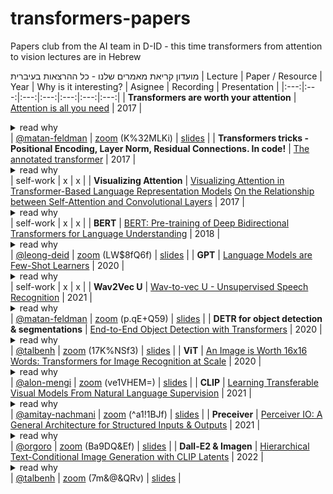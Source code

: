 # transformers-papers
Papers club from the AI team in D-ID  - this time transformers from attention to vision lectures are in Hebrew

מועדון קריאת מאמרים שלנו - כל ההרצאות בעיברית
| Lecture | Paper / Resource | Year | Why is it interesting? | Asignee | Recording | Presentation |
|:---:|:---:|:---:|:---:|:---:|:---:|:---:|
| **Transformers are worth your attention** | [Attention is all you need](https://arxiv.org/abs/1706.03762) | 2017 | <details><summary>read why</summary>The paper that started it all, introduction to the basic concept & comparison to previous methods like RNN. The transformer here has both encoder & decoder layers creating a seq2seq model</details> | [@matan-feldman](https://github.com/matan-feldman) | [zoom](https://us02web.zoom.us/rec/share/kZvYM3MCuiYUSMEvmhizJe2qMYgcDXoauCzRIVc-6wAb1-D1voWsHykIXoYQoum0._4_HD8RGKeb2KX-O) (K%32MLKi) | [slides](https://docs.google.com/presentation/d/1Qwbj3V7-GAnEJnsAHBFS4AG_k6bVQsP41VcaZObz1Kw/edit#slide=id.g1157f5f83be_0_279) |
| **Transformers tricks -  Positional Encoding, Layer Norm, Residual Connections. In code!** | [The annotated transformer](https://nlp.seas.harvard.edu/2018/04/03/attention.html) | 2017 | <details><summary>read why</summary>Going into depth into the various tricks used to make transformers work. Implementing a trnasformer without them would lead to poor results</details> | self-work | x | x |
| **Visualizing Attention** | [Visualizing Attention in Transformer-Based Language Representation Models](https://arxiv.org/abs/1904.02679) [On the Relationship between Self-Attention and Convolutional Layers](https://github.com/epfml/attention-cnn)  | 2017 | <details><summary>read why</summary>Attention is useful for explainability too, we can see what the network is using for the task. In this lecture we will exammine visualizations of this in NLP & vision</details> | self-work | x | x |
| **BERT** | [BERT: Pre-training of Deep Bidirectional Transformers for Language Understanding](https://arxiv.org/abs/1810.04805) | 2018 | <details><summary>read why</summary>This model from Google used only encoders & achived state of the art on many NLP tasks</details> | [@leong-deid](https://github.com/leong-deid) | [zoom](https://us02web.zoom.us/rec/share/e5v6NUg-7YyWwlZh9ah471sk7himZNBJCt6UpnGLVJaTkc03ETQMtu7rwelO6yAw.767Kzjh9RGmNormj) (LW$8fQ6f) | [slides](https://docs.google.com/presentation/d/1Nw72FAjAzCBc7pM4Je-KVZ5GBHnpMJBMbXm3S7BPf64/edit?usp=sharing) |
| **GPT** | [Language Models are Few-Shot Learners](https://arxiv.org/abs/2005.14165) | 2020 | <details><summary>read why</summary>This model from OpenAI used only decoders & achived state of the art text generation. Its authors first didn't release it becuase they said it is too dangerous. It is now the backbone of Github Co-Pilot</details> | self-work | x | x |
| **Wav2Vec U** | [Wav-to-vec U - Unsupervised Speech Recognition](https://ai.facebook.com/blog/wav2vec-unsupervised-speech-recognition-without-supervision/) | 2021 | <details><summary>read why</summary>this unsupervised model from Facebook, is able to learn language representations. we use the supervised version in our A2K input</details> | [@matan-feldman](https://github.com/matan-feldman) | [zoom](https://us02web.zoom.us/rec/share/Dk9cf7-iXgCv13_FEBSSYMDc1ZWeEbaVAtLERa9-UPVAZjKKttn-6Rx9I-0G2Jj3.iXL0WXaHG4HIof5o) (p.qE+Q59) | [slides](https://docs.google.com/presentation/u/0/d/1Zn2JETCpCcNDsSLsrMlVgsf8fNDJ35s50ymOzAA1d8U/edit) |
| **DETR for object detection & segmentations** | [End-to-End Object Detection with Transformers](https://arxiv.org/abs/2005.12872) | 2020 | <details><summary>read why</summary>Taking transformers even further to other CV tasks in this paper the autors from FacebookAI combine CNN with transformers to reduce some of the human prio needed in designing object detection & segmentation models</details> | [@talbenh](https://github.com/talbenh) | [zoom](https://us02web.zoom.us/rec/share/2EJyfh4SdomCLkHxBPFskQYZ1jKeX0gCvK5Fkqc2EgcYzseOVIlsIXKVSMwlZHSW.Q9fdGBPkOnA-39pi) (17K%NSf3) | [slides](https://docs.google.com/presentation/u/0/d/15MM4QR1-XTs--W3TZUPwE1gy3-dkqq_27gfAY-G0b8o/edit) |
| **ViT** | [An Image is Worth 16x16 Words: Transformers for Image Recognition at Scale](https://arxiv.org/abs/2010.11929) | 2020 | <details><summary>read why</summary>Treats the image as a sentence of 16x16 patches words. The model acheives SoTA in classiciation tasks with significant less compute. with supervision from large scale images datasets</details> | [@alon-mengi](https://github.com/alon-mengi) | [zoom](https://us02web.zoom.us/rec/share/bEbm9wFxv_Srgf8WXJ3W9g-8_Wp3HFns8sataa9vj8Yn1D1OMfkXdRpSwR137W8F.v1gKK36WE8mYaRqM) (ve1VHEM=) | [slides](https://docs.google.com/presentation/u/0/d/1el_a1OJ2RMkiIvSS8FlvUp2B8Z-xhpqEiQN1_ZOFGfE/edit) |
| **CLIP** | [Learning Transferable Visual Models From Natural Language Supervision](https://openai.com/blog/clip/) | 2021 | <details><summary>read why</summary>OpenAI model that learns two encoders from images &text & via contrastive learning achive SoTA result on image classification while increasing dramatically the robustness over previous methods. Using internet scraped data instead of expesive annotated datasets.</details> | [@amitay-nachmani](https://github.com/amitay-nachmani) | [zoom](https://us02web.zoom.us/rec/share/6w64udHDc0hg91pTn2vFjSTpZ18AcvGOx2dtXMsltGSr7hOaIE5PWkg1Pj72BDFM.io0ww9YZ8YO_Lk9z) (^a1!1BJf) | [slides](https://docs.google.com/presentation/d/1i7TwJ-2NgP3GEYEF8mWYP4kksdFqVNXdBBHo2RdraCw/edit?usp=sharing) |
| **Preceiver** | [Perceiver IO: A General Architecture for Structured Inputs & Outputs](https://arxiv.org/abs/2107.14795) | 2021 | <details><summary>read why</summary>Preceivers models use cross-attention & learned latent dictionaries to work on many modalities by reducing the self attention complexity. The authors demostrate that the model produces baseline results on many tasks</details> | [@orgoro](https://github.com/orgoro) | [zoom](https://us02web.zoom.us/rec/share/hzf27YYtJoTlgiGaCqoJwdC7yqwsFSssMdKGJUcK3lD2j8qL8e8yKGo-2Ou8zuIE.j6OURm7XUsCxuFlX) (Ba9DQ&Ef) | [slides](https://docs.google.com/presentation/d/19tGtIMAyb8MVplQlSzObAxN3xnMPpUsZC5G3PJwV8bo/edit) |
| **Dall-E2 & Imagen**  | [Hierarchical Text-Conditional Image Generation with CLIP Latents](https://arxiv.org/abs/2204.06125) | 2022 | <details><summary>read why</summary>DALL·E 2 is a new AI system that can create realistic images and art from a description in natural language from OpenAI. The model uses CLIP embedding & diffusion models to generate images from a text description. Google DeepMind also came up with a competing model called Imagen that argues for superior quality</details> | [@talbenh](https://github.com/talbenh) | [zoom](https://us02web.zoom.us/rec/share/t7rEeMwcAV87oNs1gE-HBW7wftvBLUHcmDhyB-VhEsvybqoa9JAuTwb32s2136XB.g6d8Nuq8LL2Nk9m2) (7m&@&QRv) | [slides](https://docs.google.com/presentation/d/11eYLFTtdzRL3NgN_uIKgJ6GHbY15ky1k9ovIOs3ro7c/edit?usp=sharing) |
